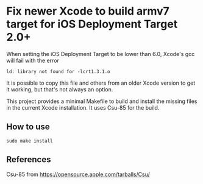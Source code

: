 # Fix newer Xcode to build armv7 target for iOS Deployment Target 2.0+

When setting the iOS Deployment Target to be lower than 6.0, Xcode's gcc will fail with the error

	ld: library not found for -lcrt1.3.1.o

It is possible to copy this file and others from an older Xcode version to get it working, but that's not always an option.

This project provides a minimal Makefile to build and install the missing files in the current Xcode installation. It uses Csu-85 for the build.

## How to use
	
	sudo make install

## References

Csu-85 from https://opensource.apple.com/tarballs/Csu/

